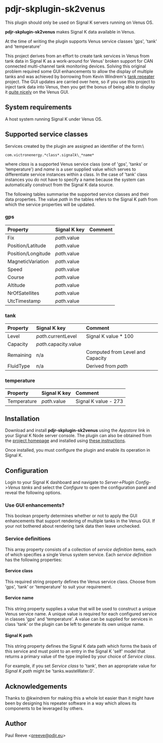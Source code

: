 # pdjr-skplugin-sk2venus

This plugin should only be used on Signal K servers running on Venus OS.

__pdjr-skplugin-sk2venus__ makes Signal K data available in Venus.

At the time of writing the plugin supports Venus service classes 'gps',
'tank' and 'temperature'

This project derives from an effort to create tank services in Venus from
tank data in Signal K as a work-around for Venus' broken support for CAN
connected multi-channel tank monitoring devices.
Solving this original problem required some GUI enhancements to allow the
display of multiple tanks and was achieved by borrowing from Kevin
Windrem's
[tank repeater](https://github.com/kwindrem/TankRepeater-for-VenusOs)
project.
The GUI updates are carried over here, so if you use this project to
inject tank data into Venus, then you get the bonus of being able to
display it [quite nicely](venus.png) on the Venus GUI.

## System requirements

A host system running Signal K under Venus OS.

## Supported service classes

Services created by the plugin are assigned an identifier of the form:\

    com.victronenergy.*class*.signalk\_*name*

where *class* is a supported Venus service class (one of 'gps', 'tanks'
or 'temperature') and *name* is a user supplied value which serves to
differentiate service instances within a class.
In the case of 'tank' class instances you do not have to specify a name
because the system can automatically construct from the Signal K data
source.

The following tables summarise the supported service classes and their
data properties.
The value *path* in the tables refers to the Signal K path from which
the service properties will be updated. 

### gps

| Property           | Signal K key          | Comment  |
|:-------------------|:----------------------|:---------|
| Fix                | *path*.value          |          |
| Position/Latitude  | *path*.value          |          |
| Position/Longitude | *path*.value          |          |
| MagneticVariation  | *path*.value          |          |
| Speed              | *path*.value          |          |
| Course             | *path*.value          |          |
| Altitude           | *path*.value          |          |
| NrOfSatellites     | *path*.value          |          |
| UtcTimestamp       | *path*.value          |          |

### tank

| Property           | Signal K key          | Comment                          |
|:-------------------|:----------------------|:---------------------------------|
| Level              | *path*.currentLevel   | Signal K value * 100             |
| Capacity           | *path*.capacity.value |                                  |
| Remaining          | n/a                   | Computed from Level and Capacity |
| FluidType          | n/a                   | Derived from *path*              |

### temperature

| Property           | Signal K key          | Comment                          |
|:-------------------|:----------------------|:---------------------------------|
| Temperature        | *path*.value          | Signal K value - 273             |


## Installation

Download and install __pdjr-skplugin-sk2venus__ using the _Appstore_
link in your Signal K Node server console.
The plugin can also be obtained from the 
[project homepage](https://github.com/preeve9534/pdjr-skplugin-sk2venus)
and installed using
[these instructions](https://github.com/SignalK/signalk-server-node/blob/master/SERVERPLUGINS.md).

Once installed, you must configure the plugin and enable its operation
in Signal K.

## Configuration

Login to your Signal K dashboard and navigate to
_Server->Plugin Config_->_Venus tanks_ and select the _Configure_
to open the configuration panel and reveal the following options.

### Use GUI enhancements?

This boolean property determines whether or not to apply the GUI
enhancements that support rendering of multiple tanks in the Venus
GUI.
If your not bothered about rendering tank data then leave unchecked.

### Service definitions

This array property consists of a collection of *service definition*
items, each of which specifies a single Venus system service.
Each *service definition* has the following properties:

#### Service class

This required string property defines the Venus service class.
Choose from 'gps', 'tank' or 'temperature' to suit your requirement.

#### Service name

This string property supplies a value that will be used to construct
a unique Venus service name.
A unique value is required for each configured service in classes
'gps' and 'temperature'.
A value can be supplied for services in class 'tank' or the plugin can
be left to generate its own unique name.

#### Signal K path

This string property defines the Signal K data path which forms the
basis of this service and must point to an entry in the Signal K
'self' model that returns a primary value of the type implied by your
choice of *Service class*.

For example, if you set *Service class* to 'tank', then an appropriate
value for *Signal K path* might be 'tanks.wasteWater.0'.

## Acknowledgements

Thanks to @kwindrem for making this a whole lot easier than it might
have been by designing his repeater software in a way which allows its
components to be leveraged by others.

## Author

Paul Reeve \<<preeve@pdjr.eu>\>
